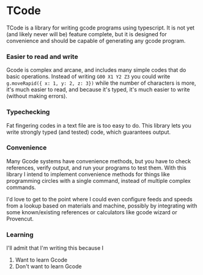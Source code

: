 # TCode

TCode is a library for writing gcode programs using typescript. It is not yet (and likely never will be) feature complete, but it is designed for convenience and should be capable of generating any gcode program.

### Easier to read and write

Gcode is complex and arcane, and includes many simple codes that do basic operations. Instead of writing `G00 X1 Y2 Z3` you could write `g.moveRapid({ x: 1, y: 2, z: 3})` while the number of characters is more, it's much easier to read, and because it's typed, it's much easier to write (without making errors).

### Typechecking

Fat fingering codes in a text file are is too easy to do. This library lets you write strongly typed (and tested) code, which guarantees output.

### Convenience

Many Gcode systems have convenience methods, but you have to check references, verify output, and run your programs to test them. With this library I intend to implement convenience methods for things like programming circles with a single command, instead of multiple complex commands.

I'd love to get to the point where I could even configure feeds and speeds from a lookup based on materials and machine, possibly by integrating with some known/existing references or calculators like gcode wizard or Provencut.

### Learning

I'll admit that I'm writing this because I

1. Want to learn Gcode
2. Don't want to learn Gcode
